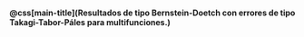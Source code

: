 #### @css[main-title](Resultados de tipo Bernstein-Doetch con errores de tipo Takagi-Tabor-Páles para multifunciones.)

